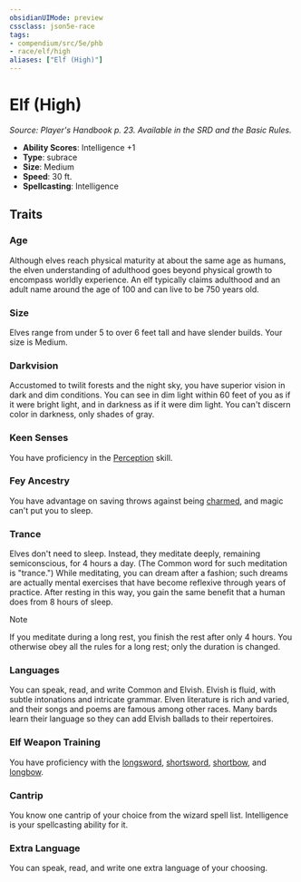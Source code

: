 ```yaml
---
obsidianUIMode: preview
cssclass: json5e-race
tags:
- compendium/src/5e/phb
- race/elf/high
aliases: ["Elf (High)"]
---
```

# Elf (High)
*Source: Player's Handbook p. 23. Available in the SRD and the Basic Rules.*  

- **Ability Scores**: Intelligence +1
- **Type**: subrace
- **Size**: Medium
- **Speed**: 30 ft.
- **Spellcasting**: Intelligence

## Traits

### Age

Although elves reach physical maturity at about the same age as humans, the elven understanding of adulthood goes beyond physical growth to encompass worldly experience. An elf typically claims adulthood and an adult name around the age of 100 and can live to be 750 years old.

### Size

Elves range from under 5 to over 6 feet tall and have slender builds. Your size is Medium.

### Darkvision

Accustomed to twilit forests and the night sky, you have superior vision in dark and dim conditions. You can see in dim light within 60 feet of you as if it were bright light, and in darkness as if it were dim light. You can't discern color in darkness, only shades of gray.

### Keen Senses

You have proficiency in the [Perception](/compendium/rules/skills.md#Perception) skill.

### Fey Ancestry

You have advantage on saving throws against being [charmed](/compendium/rules/conditions.md#charmed), and magic can't put you to sleep.

### Trance

Elves don't need to sleep. Instead, they meditate deeply, remaining semiconscious, for 4 hours a day. (The Common word for such meditation is "trance.") While meditating, you can dream after a fashion; such dreams are actually mental exercises that have become reflexive through years of practice. After resting in this way, you gain the same benefit that a human does from 8 hours of sleep.

> [!note]
> If you meditate during a long rest, you finish the rest after only 4 hours. You otherwise obey all the rules for a long rest; only the duration is changed.

### Languages

You can speak, read, and write Common and Elvish. Elvish is fluid, with subtle intonations and intricate grammar. Elven literature is rich and varied, and their songs and poems are famous among other races. Many bards learn their language so they can add Elvish ballads to their repertoires.

### Elf Weapon Training

You have proficiency with the [longsword](/compendium/items/longsword.md), [shortsword](/compendium/items/shortsword.md), [shortbow](/compendium/items/shortbow.md), and [longbow](/compendium/items/longbow.md).

### Cantrip

You know one cantrip of your choice from the wizard spell list. Intelligence is your spellcasting ability for it.

### Extra Language

You can speak, read, and write one extra language of your choosing.